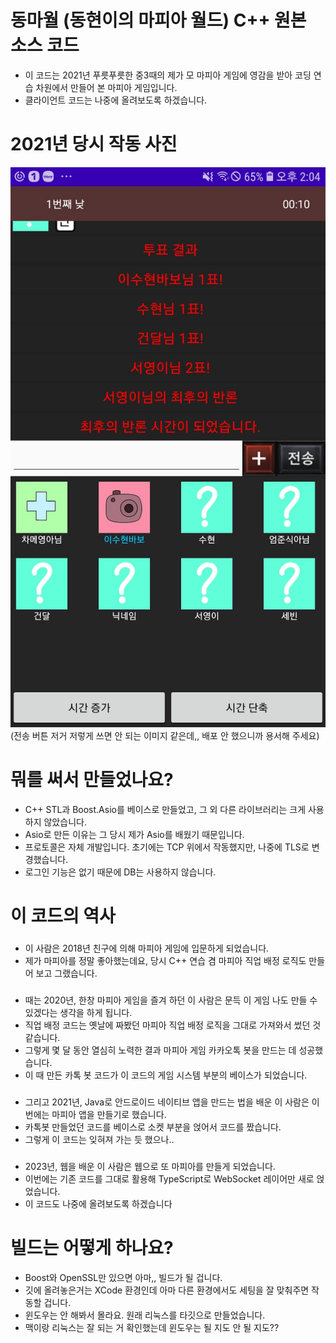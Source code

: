 # 동마월 (동현이의 마피아 월드) C++ 원본 소스 코드
- 이 코드는 2021년 푸릇푸릇한 중3때의 제가 모 마피아 게임에 영감을 받아 코딩 연습 차원에서 만들어 본 마피아 게임입니다.
- 클라이언트 코드는 나중에 올려보도록 하겠습니다.

# 2021년 당시 작동 사진
![시연 이미지](https://raw.githubusercontent.com/ldhhello/MafiaServer/main/Screenshot_20210131-140402_Mafia.jpg)
(전송 버튼 저거 저렇게 쓰면 안 되는 이미지 같은데,, 배포 안 했으니까 용서해 주세요)

# 뭐를 써서 만들었나요?
- C++ STL과 Boost.Asio를 베이스로 만들었고, 그 외 다른 라이브러리는 크게 사용하지 않았습니다.
- Asio로 만든 이유는 그 당시 제가 Asio를 배웠기 때문입니다.
- 프로토콜은 자체 개발입니다. 초기에는 TCP 위에서 작동했지만, 나중에 TLS로 변경했습니다.
- 로그인 기능은 없기 때문에 DB는 사용하지 않습니다.


# 이 코드의 역사
###
- 이 사람은 2018년 친구에 의해 마피아 게임에 입문하게 되었습니다.
- 제가 마피아를 정말 좋아했는데요, 당시 C++ 연습 겸 마피아 직업 배정 로직도 만들어 보고 그랬습니다.
###
- 때는 2020년, 한창 마피아 게임을 즐겨 하던 이 사람은 문득 이 게임 나도 만들 수 있겠다는 생각을 하게 됩니다.
- 직업 배정 코드는 옛날에 짜봤던 마피아 직업 배정 로직을 그대로 가져와서 썼던 것 같습니다.
- 그렇게 몇 달 동안 열심히 노력한 결과 마피아 게임 카카오톡 봇을 만드는 데 성공했습니다.
- 이 때 만든 카톡 봇 코드가 이 코드의 게임 시스템 부분의 베이스가 되었습니다.
###
- 그리고 2021년, Java로 안드로이드 네이티브 앱을 만드는 법을 배운 이 사람은 이번에는 마피아 앱을 만들기로 했습니다.
- 카톡봇 만들었던 코드를 베이스로 소켓 부분을 얹어서 코드를 짰습니다.
- 그렇게 이 코드는 잊혀져 가는 듯 했으나..
###
- 2023년, 웹을 배운 이 사람은 웹으로 또 마피아를 만들게 되었습니다.
- 이번에는 기존 코드를 그대로 활용해 TypeScript로 WebSocket 레이어만 새로 얹었습니다.
- 이 코드도 나중에 올려보도록 하겠습니다

# 빌드는 어떻게 하나요?
- Boost와 OpenSSL만 있으면 아마,, 빌드가 될 겁니다.
- 깃에 올려놓은거는 XCode 환경인데 아마 다른 환경에서도 세팅을 잘 맞춰주면 작동할 겁니다.
- 윈도우는 안 해봐서 몰라요. 원래 리눅스를 타깃으로 만들었습니다.
- 맥이랑 리눅스는 잘 되는 거 확인했는데 윈도우는 될 지도 안 될 지도??
